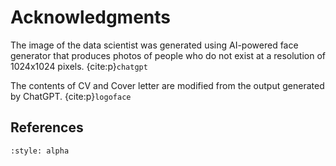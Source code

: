 # Acknowledgments

The image of the data scientist was generated using AI-powered face generator that produces photos of people who do not exist at a resolution of 1024x1024 pixels. {cite:p}`chatgpt`

The contents of CV and Cover letter are modified from the output generated by ChatGPT. {cite:p}`logoface`

## References
```{bibliography}
:style: alpha
```


